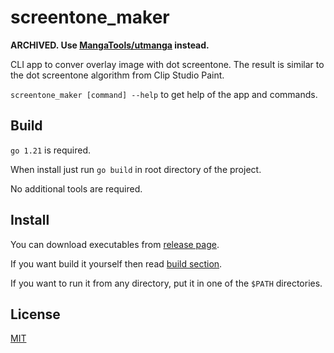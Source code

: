 # screentone_maker

**ARCHIVED. Use [MangaTools/utmanga](https://github.com/MangaTools/utmanga) instead.**

CLI app to conver overlay image with dot screentone. The result is similar to the dot screentone algorithm from Clip Studio Paint.

`screentone_maker [command] --help` to get help of the app and commands.

## Build

`go 1.21` is required.

When install just run `go build` in root directory of the project.

No additional tools are required.

## Install

You can download executables from [release page](https://github.com/MangaTools/screentone_maker/releases).

If you want build it yourself then read [build section](#build).

If you want to run it from any directory, put it in one of the `$PATH` directories.

## License

[MIT](https://github.com/MangaTools/screentone_maker/blob/main/LICENSE)
